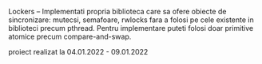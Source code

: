 Lockers – Implementati propria biblioteca care sa ofere obiecte de sincronizare: mutecsi, semafoare, rwlocks fara a folosi pe cele existente in biblioteci precum
pthread. Pentru implementare puteti folosi doar primitive atomice precum compare-and-swap.

proiect realizat la 04.01.2022 - 09.01.2022
